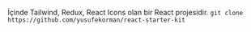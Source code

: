 İçinde Tailwind, Redux, React Icons olan bir React projesidir.
`git clone https://github.com/yusufekorman/react-starter-kit`
